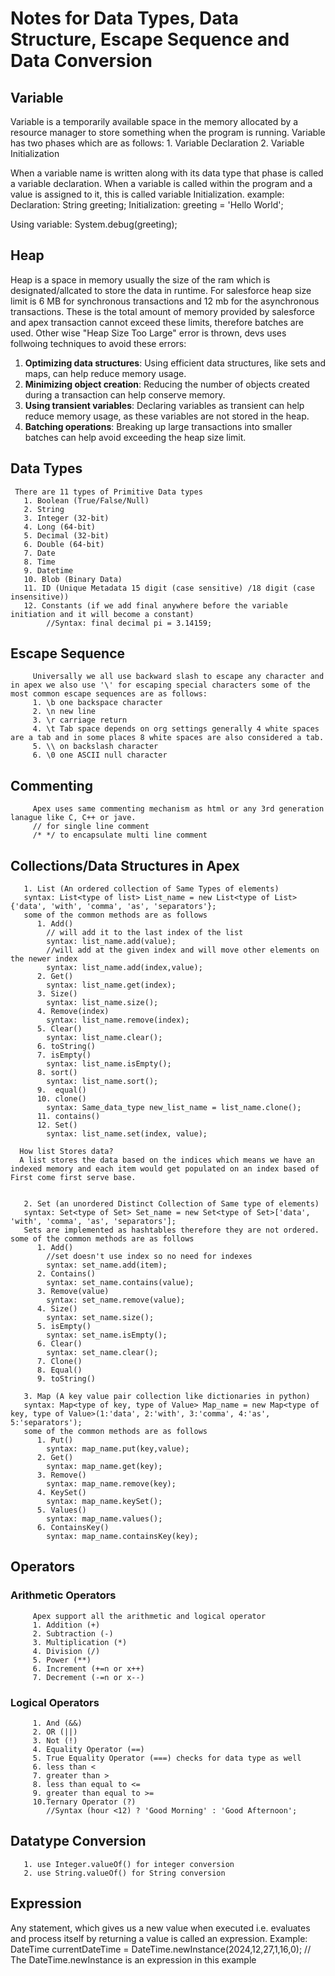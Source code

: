 # Notes for Data Types, Data Structure, Escape Sequence and Data Conversion

## Variable

   Variable is a temporarily available space in the memory allocated by a resource manager to store something when the program is running.
   Variable has two phases which are as follows:
      1. Variable Declaration
      2. Variable Initialization

   When a variable name is written along with its data type that phase is called a variable declaration.
   When a variable is called within the program and a value is assigned to it, this is called variable Initialization.
   example:
   Declaration: String greeting;
   Initialization: greeting = 'Hello World';

   Using variable: System.debug(greeting);

## Heap

   Heap is a space in memory usually the size of the ram which is designated/allcated to store the data in runtime.
   For salesforce heap size limit is 6 MB for synchronous transactions and 12 mb for the asynchronous transactions.
   These is the total amount of memory provided by salesforce and apex transaction cannot exceed these limits, therefore batches are used.
   Other wise "Heap Size Too Large" error is thrown, devs uses follwoing techniques to avoid these errors:

   1. **Optimizing data structures**: Using efficient data structures, like sets and maps, can help reduce memory usage.
   2. **Minimizing object creation**: Reducing the number of objects created during a transaction can help conserve memory.
   3. **Using transient variables**: Declaring variables as transient can help reduce memory usage, as these variables are not stored in the heap.
   4. **Batching operations**: Breaking up large transactions into smaller batches can help avoid exceeding the heap size limit.

## Data Types

     There are 11 types of Primitive Data types
       1. Boolean (True/False/Null)
       2. String
       3. Integer (32-bit)
       4. Long (64-bit)
       5. Decimal (32-bit)
       6. Double (64-bit)
       7. Date
       8. Time
       9. Datetime
       10. Blob (Binary Data)
       11. ID (Unique Metadata 15 digit (case sensitive) /18 digit (case insensitive))
       12. Constants (if we add final anywhere before the variable initiation and it will become a constant)
            //Syntax: final decimal pi = 3.14159;
  
## Escape Sequence

         Universally we all use backward slash to escape any character and in apex we also use '\' for escaping special characters some of the most common escape sequences are as follows:
         1. \b one backspace character
         2. \n new line
         3. \r carriage return
         4. \t Tab space depends on org settings generally 4 white spaces are a tab and in some places 8 white spaces are also considered a tab.
         5. \\ on backslash character 
         6. \0 one ASCII null character
  
## Commenting

         Apex uses same commenting mechanism as html or any 3rd generation lanague like C, C++ or jave.
         // for single line comment
         /* */ to encapsulate multi line comment

## Collections/Data Structures in Apex

       1. List (An ordered collection of Same Types of elements)
       syntax: List<type of list> List_name = new List<type of List>{'data', 'with', 'comma', 'as', 'separators'};
       some of the common methods are as follows
          1. Add()
            // will add it to the last index of the list
            syntax: list_name.add(value);
            //will add at the given index and will move other elements on the newer index
            syntax: list_name.add(index,value);
          2. Get()
            syntax: list_name.get(index);
          3. Size()
            syntax: list_name.size();
          4. Remove(index)
            syntax: list_name.remove(index);
          5. Clear()
            syntax: list_name.clear();
          6. toString()
          7. isEmpty()
            syntax: list_name.isEmpty();
          8. sort()
            syntax: list_name.sort();
          9.  equal()
          10. clone()
            syntax: Same_data_type new_list_name = list_name.clone();
          11. contains()
          12. Set()
            syntax: list_name.set(index, value);
      
      How list Stores data?
      A list stores the data based on the indices which means we have an indexed memory and each item would get populated on an index based of First come first serve base.

       
       2. Set (an unordered Distinct Collection of Same type of elements) 
       syntax: Set<type of Set> Set_name = new Set<type of Set>['data', 'with', 'comma', 'as', 'separators'];
       Sets are implemented as hashtables therefore they are not ordered. some of the common methods are as follows
          1. Add()
            //set doesn't use index so no need for indexes
            syntax: set_name.add(item);
          2. Contains()
            syntax: set_name.contains(value);
          3. Remove(value)
            syntax: set_name.remove(value);
          4. Size()
            syntax: set_name.size();
          5. isEmpty()
            syntax: set_name.isEmpty();
          6. Clear()
            syntax: set_name.clear();
          7. Clone()
          8. Equal()
          9. toString()
       
       3. Map (A key value pair collection like dictionaries in python) 
       syntax: Map<type of key, type of Value> Map_name = new Map<type of key, type of Value>(1:'data', 2:'with', 3:'comma', 4:'as', 5:'separators');
       some of the common methods are as follows
          1. Put()
            syntax: map_name.put(key,value);
          2. Get()
            syntax: map_name.get(key);
          3. Remove()
            syntax: map_name.remove(key);
          4. KeySet()
            syntax: map_name.keySet();
          5. Values()
            syntax: map_name.values();
          6. ContainsKey()
            syntax: map_name.containsKey(key);

## Operators

### Arithmetic Operators

         Apex support all the arithmetic and logical operator
         1. Addition (+)
         2. Subtraction (-)
         3. Multiplication (*)
         4. Division (/)
         5. Power (**)
         6. Increment (+=n or x++)
         7. Decrement (-=n or x--)

### Logical Operators

         1. And (&&)
         2. OR (||)
         3. Not (!)
         4. Equality Operator (==)
         5. True Equality Operator (===) checks for data type as well
         6. less than <
         7. greater than >
         8. less than equal to <=
         9. greater than equal to >=
         10.Ternary Operator (?)
            //Syntax (hour <12) ? 'Good Morning' : 'Good Afternoon';

## Datatype Conversion

       1. use Integer.valueOf() for integer conversion
       2. use String.valueOf() for String conversion

## Expression

   Any statement, which gives us a new value when executed i.e. evaluates and process itself by returning a value is called an expression.
   Example:
         DateTime currentDateTime = DateTime.newInstance(2024,12,27,1,16,0);
         // The DateTime.newInstance is an expression in this example
